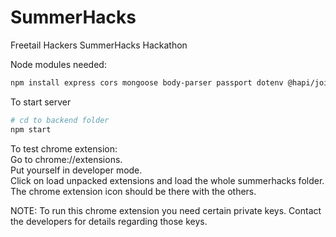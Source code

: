 # SummerHacks
Freetail Hackers SummerHacks Hackathon

Node modules needed:
```bash
npm install express cors mongoose body-parser passport dotenv @hapi/joi bcrypt bcryptjs cookie-session ejs express express-flash express-session jsonwebtoken passport-google-oauth20 passport-local
```
To start server

```bash
# cd to backend folder
npm start
```

To test chrome extension:\
Go to chrome://extensions.\
Put yourself in developer mode.\
Click on load unpacked extensions and load the whole summerhacks folder.\
The chrome extension icon should be there with the others.

NOTE: To run this chrome extension you need certain private keys. Contact the developers for details regarding those keys.
